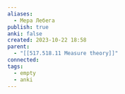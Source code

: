 ```yaml
---
aliases:
  - Мера Лебега
publish: true
anki: false
created: 2023-10-22 18:58
parent:
  - "[[517.518.11 Measure theory]]"
connected: 
tags:
  - empty
  - anki
---
```
















